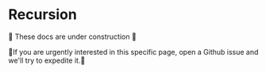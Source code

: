 # Recursion

🚧 These docs are under construction 🚧

👷If you are urgently interested in this specific page, open a Github issue and we'll try to expedite it.👷
